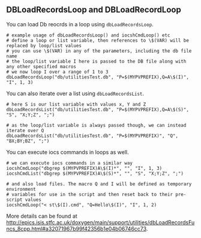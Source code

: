 ## DBLoadRecordsLoop and DBLoadRecordLoop

You can load Db reocrds in a loop using `dbLoadRecordsLoop`.

```
# example usage of dbLoadRecordsLoop() and iocshCmdLoop() etc
# define a loop or list variable, then references to \$(VAR) will be replaced by loop/list values
# you can use \$(VAR) in any of the parameters, including the db file name
# the loop/list variable I here is passed to the DB file along with any other specified macros
# we now loop I over a range of 1 to 3
dbLoadRecordsLoop("db/utilitiesTest.db", "P=$(MYPVPREFIX),Q=A\$(I)", "I", 1, 3)
```

You can also iterate over a list using `dbLoadRecordsList`.

```
# here S is our list variable with values x, Y and Z
dbLoadRecordsList("db/utilitiesTest.db", "P=$(MYPVPREFIX),Q=A\$(S)", "S", "X;Y;Z", ";")

# as the loop/list variable is always passed though, we can instead iterate over Q
dbLoadRecordsList("db/utilitiesTest.db", "P=$(MYPVPREFIX)", "Q", "BX;BY;BZ", ";")
```

You can execute iocs commands in loops as well.

```
# we can execute iocs commands in a similar way
iocshCmdLoop("dbgrep $(MYPVPREFIX)A\$(I)*", "", "I", 1, 3)
iocshCmdList("dbgrep $(MYPVPREFIX)A\$(S)*", "", "S", "X;Y;Z", ";")

# and also load files. The macro Q and I will be defined as temporary environment
# variables for use in the script and then reset back to their pre-script values
iocshCmdLoop("< st\$(I).cmd", "Q=Hello\$(I)", "I", 1, 2)
```

More details can be found at http://epics.isis.stfc.ac.uk/doxygen/main/support/utilities/dbLoadRecordsFuncs_8cpp.html#a32071967b99f42356b1e04b06746cc73.